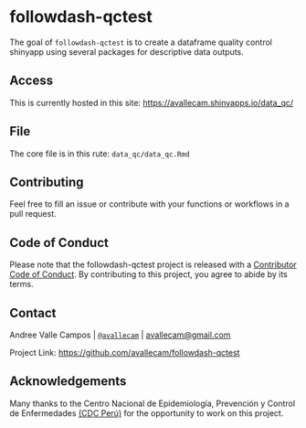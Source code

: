 
<!-- README.md is generated from README.Rmd. Please edit that file -->

# followdash-qctest

<!-- badges: start -->
<!-- badges: end -->

The goal of `followdash-qctest` is to create a dataframe quality control
shinyapp using several packages for descriptive data outputs.

## Access

This is currently hosted in this site:
<https://avallecam.shinyapps.io/data_qc/>

## File

The core file is in this rute: `data_qc/data_qc.Rmd`

## Contributing

Feel free to fill an issue or contribute with your functions or
workflows in a pull request.

## Code of Conduct

Please note that the followdash-qctest project is released with a
[Contributor Code of
Conduct](https://contributor-covenant.org/version/2/0/CODE_OF_CONDUCT.html).
By contributing to this project, you agree to abide by its terms.

## Contact

Andree Valle Campos \| [`@avallecam`](https://twitter.com/avallecam) \|
<avallecam@gmail.com>

Project Link: <https://github.com/avallecam/followdash-qctest>

## Acknowledgements

Many thanks to the Centro Nacional de Epidemiología, Prevención y
Control de Enfermedades [(CDC
Perú)](https://www.dge.gob.pe/portalnuevo/) for the opportunity to work
on this project.
